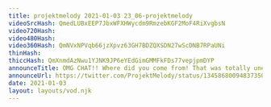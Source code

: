```yaml
---
title: projektmelody 2021-01-03 23_06-projektmelody
videoSrcHash: QmedLUBxEEP7JbxWFXHWycdm9RmzebKGF2MoF4RiXvgbsN
video720Hash: 
video480Hash: 
video360Hash: QmNVxNPVqb66jzXpvz63GH7BDZQXSDN27wScDNB7RPaUNi
thinHash: 
thiccHash: QmXnmdAzNwu1YJNK9JP6eYEdGimGMMFkFDs77vepjpmDYP
announceTitle: OMG CHAT!! Where did you come from! That was totally unexpected XD
announceUrl: https://twitter.com/ProjektMelody/status/1345868009483735042
date: 2021-01-03
layout: layouts/vod.njk
---
```

